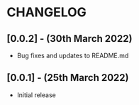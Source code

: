 # CHANGELOG

## [0.0.2] - (30th March 2022)

*  Bug fixes and updates to README.md


## [0.0.1] - (25th March 2022)

* Initial release



